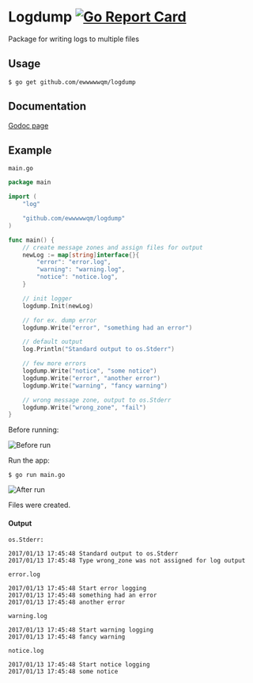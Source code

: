 Logdump [![Go Report Card](https://goreportcard.com/badge/github.com/ewwwwwqm/logdump)](https://goreportcard.com/report/github.com/ewwwwwqm/logdump)
=======

Package for writing logs to multiple files

Usage
-----
``` $ go get github.com/ewwwwwqm/logdump ```

Documentation
-------------

[Godoc page](https://godoc.org/github.com/ewwwwwqm/logdump)

Example
-------
``` main.go ```
```go
package main

import (
	"log"

	"github.com/ewwwwwqm/logdump"
)

func main() {
	// create message zones and assign files for output
	newLog := map[string]interface{}{
		"error": "error.log",
		"warning": "warning.log",
		"notice": "notice.log",
	}

	// init logger
	logdump.Init(newLog)

	// for ex. dump error
	logdump.Write("error", "something had an error")

	// default output
	log.Println("Standard output to os.Stderr")

	// few more errors
	logdump.Write("notice", "some notice")
	logdump.Write("error", "another error")
	logdump.Write("warning", "fancy warning")

	// wrong message zone, output to os.Stderr
	logdump.Write("wrong_zone", "fail")
}
```
Before running:

![Before run](https://lh3.googleusercontent.com/qu3mHs6Ug0fxwtFFDKb5BiJdsQRG1gpSyygB4mi4869ukJpdTtjoVaNzpwGzyBeSk1eZOpyvejSib56FayhNa1PP9FPIHvZ9jEED_bPO7rrLlcsNJBQzmuydzC2Kww5d-s1DlChnFOpiv3PV_bzYHYhVLODXJeq6IC8DfuzRQUq5jTBJIifzwdGXmaFtBW3islxQffHn4OJTbAqldgXXyPL4dX-5QO3GFagcjom-FN2Jm0c069H3ZhqvR6c_N1NbHuDsDR7pOggKq8R8cRbmdd5n4ZW2zrQbopzvH_H87pJdfVovAB8W1A9XxB6iebZk4PcRp1eHmFygImkVlCEd1xYWUfGFuBG_29YJ0VxVyh1e_uEtJ2uUnFh7lqerYHcSdyZVjaeTpZvLnkB4u-ppwmsU3KzyBKIU-x1_9nYQWjVkV5VUU8bFvFY2lFF4misTR7U-jaG6HKMVLhIaBVLY-RO7zQpOpDSesV3AFIo5sHhoiPNzMvwpEt1pOOjHRenwfkGQT0vvpIm7zrv00NJAGAXkmJviKC3qVK8n7xkO36-um4icFbvArQxIyQqtj_0OW8n7z2pb5eDKicR4qrNA066jHGoTcuaS7PSQZAK-37f2OyR32N-h1L3lLef_1WAepheI9A8G7eDQkvPN_reG3p_ylzscQz5jsXlmTHYJeg=w609-h84-no)

Run the app:

``` $ go run main.go ```

![After run](https://lh3.googleusercontent.com/ADOHxXnHMnZO1Dt5oqHhWBkuTq-5oM13mhQUcQtoMZ2LsPQqecsACPepOTbXZO9bemgJb0rHIKQAD7Sa45s6CXccUS7ugNbYehJZ69tXcj8y2PYBXLnT0SgzyXTmPVlY30r-BKuyBVFoMTsoZIE5Fx6w9LP2hDfd_Nb_vpPzy2sQRVSwxRXGilJKwSuc6M0b8YriUk4EB6e_d4FWGF6LTV9F6NeXg-WRKp5JS5XoHi5WAkW9ntlpKOd_EbMuNnw4IjJIbjI0d-geZEpXoT7RsKTRVjARUBuPR3K8LZ4MgPQMLM7e4MAC5-uH9JqB6Sp5Dbu9viEbrtlBG8HrhQmPlztJ7KBfBGxVmauzoRIqY4nOBffhXu7Wd89_jw5PsBtxr4tyf8w7bApdET2q98V2_UtDFz47L5mZ44OYPip6wEoSBEixSOhgajUdNY-Sz_HAWZDdszqyYA0R_H1SvGpMD-AVeTyTH849UAyl7yHJ4s2uON14VPztpJP-WvkRhpBnv5sDw-LM30uAOsuYfAEh8WLSoKxGdqxPlJsHnwDeRb_rvxAyKKp8PAz_bA0k8kywdIM8V6MgA8_5NIE5xCh-qfOgqAxBMog9qVSnSue5Tmd5bfgpmIQlQ5HuK9qUK2cjz6Utce_Eq70FdGprruyiT-n1ymg7fnPv1SJDHtYh6w=w609-h84-no)

Files were created.

#### Output
``` os.Stderr: ```
```
2017/01/13 17:45:48 Standard output to os.Stderr
2017/01/13 17:45:48 Type wrong_zone was not assigned for log output
```
``` error.log ```
```
2017/01/13 17:45:48 Start error logging
2017/01/13 17:45:48 something had an error
2017/01/13 17:45:48 another error
```
``` warning.log ```
```
2017/01/13 17:45:48 Start warning logging
2017/01/13 17:45:48 fancy warning
```
``` notice.log ```
```
2017/01/13 17:45:48 Start notice logging
2017/01/13 17:45:48 some notice
```
